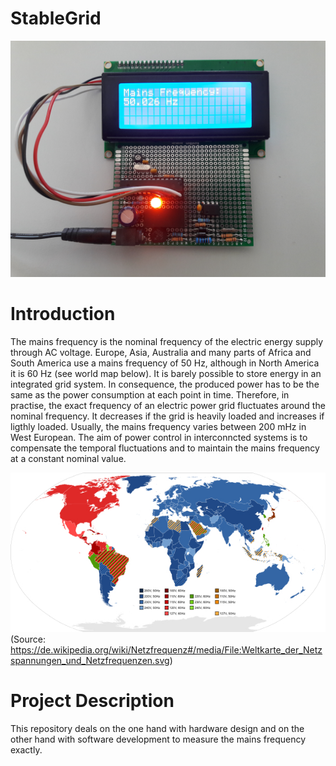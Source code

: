 # StableGrid

![Hardware](https://github.com/franzpl/StableGrid/blob/master/doc_pictures/hardware_schmitt_trigger.jpg)

# Introduction

The mains frequency is the nominal frequency of the electric energy supply through AC voltage. Europe, Asia, Australia and many parts of Africa and South America use a mains frequency of 50 Hz, although in North America it is 60 Hz (see world map below). It is barely possible to store energy in an integrated grid system. In consequence, the produced power has to be the same as the power consumption at each point in time. Therefore, in practise, the exact frequency of an electric power grid fluctuates around the nominal frequency. It decreases if the grid is heavily loaded and increases if ligthly loaded. Usually, the mains frequency varies between 200 mHz in West European. The aim of power control in interconncted systems is to compensate the temporal fluctuations and to maintain the mains frequency at a constant nominal value. 

![World Map Mains Frequencies](https://github.com/franzpl/StableGrid/blob/master/doc_pictures/worldmap_mains_frequencies.jpg)
(Source: https://de.wikipedia.org/wiki/Netzfrequenz#/media/File:Weltkarte_der_Netzspannungen_und_Netzfrequenzen.svg)

# Project Description

This repository deals on the one hand with hardware design and on the other hand with software development to measure the mains frequency exactly. 
